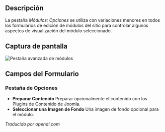 <!-- Filename: Help6.x:Modules_Options_Tab  / Display title: Modules : Onglet Options -->

## Descripción

La pestaña *Módulos: Opciones* se utiliza con variaciones menores en todos los formularios de edición de módulos del sitio para controlar algunos aspectos de visualización del módulo seleccionado.

## Captura de pantalla

![Pestaña avanzada de módulos](../../../es/images/modules/modules-custom-options-tab.png)

## Campos del Formulario

### Pestaña de Opciones

* **Preparar Contenido** Preparar opcionalmente el contenido con los 
  Plugins de Contenido de Joomla.
* **Seleccionar una Imagen de Fondo** Una imagen de fondo opcional para el módulo.

*Traducido por openai.com*

